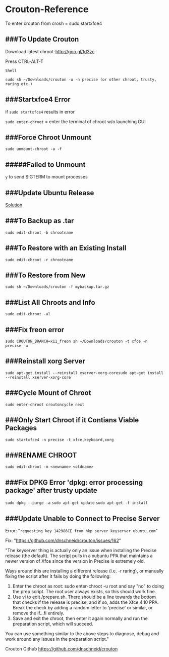 # Crouton-Reference
To enter crouton from crosh = sudo startxfce4

###To Update Crouton
------------------
Download latest chroot-http://goo.gl/fd3zc

Press CTRL-ALT-T

`Shell`

`sudo sh ~/Downloads/crouton -u -n precise (or other chroot, trusty, raring etc.)`

###Startxfce4 Error
-------------------
if `sudo startxfce4` results in error

`sudo enter-chroot` = enter the terminal of chroot w/o launching GUI

###Force Chroot Unmount
-------------------
`sudo unmount-chroot -a -f`

#####Failed to Unmount
-------------------
`y` to send SIGTERM to mount processes

###Update Ubuntu Release
-------------------
[Solution](https://github.com/dnschneid/crouton/wiki/Upgrade-chroot-release)

###To Backup as .tar
-------------------
`sudo edit-chroot -b chrootname`

###To Restore with an Existing Install
-------------------
`sudo edit-chroot -r chrootname`

###To Restore from New
-------------------
`sudo sh ~/Downloads/crouton -f mybackup.tar.gz`

###List All Chroots and Info
-------------------
`sudo edit-chroot -al`

###Fix freon error
-------------------
`sudo CROUTON_BRANCH=x11_freon sh ~/Downloads/crouton -t xfce -n precise -u`

###Reinstall xorg Server
-------------------
`sudo apt-get install --reinstall xserver-xorg-coresudo apt-get install --reinstall xserver-xorg-core`

###Cycle Mount of Chroot
-------------------
`sudo enter-chroot croutoncycle next`

###Only Start Chroot if it Contians Viable Packages
-------------------
`sudo startxfce4 -n precise -t xfce,keyboard,xorg`

###RENAME CHROOT
-------------------
`sudo edit-chroot -m <newname> <oldname>`

###Fix DPKG Error 'dpkg: error processing package' after trusty update
-------------------
`sudo dpkg --purge -a`
`sudo apt-get update`
`sudo apt-get -f install`

###Update Unable to Connect to Precise Server
-------------------
Error: "`requesting key 142986CE from hkp server keyserver.ubuntu.com`"

Fix: "https://github.com/dnschneid/crouton/issues/162"

"The keyserver thing is actually only an issue when installing the Precise release (the default). The script pulls in a xubuntu PPA that maintains a newer version of Xfce since the version in Precise is extremely old.

Ways around this are installing a different release (i.e. -r raring), or manually fixing the script after it fails by doing the following:
1. Enter the chroot as root: sudo enter-chroot -u root and say "no" to doing the prep script. The root user always exists, so this should work fine.
2. Use vi to edit /prepare.sh. There should be a line towards the bottom that checks if the release is precise, and if so, adds the Xfce 4.10 PPA. Break the check by adding a random letter to 'precise' or similar, or remove the if...fi entirely.
3. Save and exit the chroot, then enter it again normally and run the preparation script, which will succeed.

You can use something similar to the above steps to diagnose, debug and work around any issues in the preparation script."





Crouton Github
https://github.com/dnschneid/crouton
